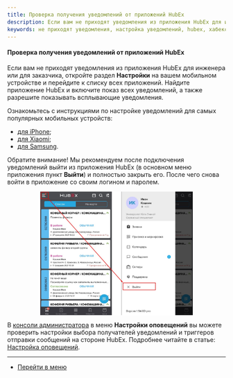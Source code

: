 ```yaml
---
title: Проверка получения уведомлений от приложений HubEx
description: Если вам не приходят уведомления из приложения HubEx для инженера или для заказчика, откройте раздел Настройки на вашем мобильном устройстве и перейдите к  списку всех приложений. Найдите приложение HubEx и включите показ всех уведомлений, а также разрешите показывать всплывающие уведомления.
keywords: не приходят уведомления, настройка уведомлений, hubex, хабекс, хубекс, хабикс
---
```


#### Проверка получения уведомлений от приложений HubEx
<html>
<meta charset="utf-8">
</html>

<body>
<p>Если вам не приходят уведомления из приложения HubEx для инженера или для заказчика, откройте раздел <strong>Настройки</strong> на
    вашем
    мобильном устройстве и перейдите к списку всех приложений. Найдите приложение HubEx и включите показ
    всех уведомлений, а также разрешите показывать всплывающие уведомления. </p>

<p>Ознакомьтесь с инструкциями по настройке уведомлений для самых популярных мобильных устройств:</p>

<ul>
    <li><a href="https://yablyk.com/548458-kak-otklyuchit-i-nastroit-uvedomleniya-na-iphone-i-ipad/">для iPhone</a>;
    </li>
    <li><a href="http://infosmartphone.ru/xiaomi/574-nastroika-uvedomlenii-prilozhenii-v-smartfone-xiaomi">для
        Xiaomi</a>;
    </li>
    <li><a href="https://www.samsung.com/ru/support/faqs/kak-otkljuchit-uvedomleniya/">для Samsung</a>.</li>
</ul>

<p> Обратите внимание! Мы рекомендуем после подключения уведомлений выйти из приложения HubEx
    (в основном меню приложения пункт <strong>Выйти</strong>) и полностью закрыть его. После чего снова войти
    в приложение со своим логином и паролем.</p>
<div>
    <img style="margin: 0 auto; display: block; max-width: 70%;"
         src="/attachments/images/FAQ/USER/HowToNotificationsToMobile/Exit.jpg"/>
</div>

<p>В <a href="https://wiki.hubex.ru/docs/FAQ/RU/admin/HowToEnterTheAdmin.html">консоли
    администратора</a> в меню <strong>Настройки оповещений</strong> вы можете проверить настройки выбора получателей
    уведомлений и триггеров отправки сообщений на стороне HubEx. Подробнее читайте в статье: <a
            href="https://wiki.hubex.ru/docs/FAQ/RU/admin/Notifications.html">Настройка оповещений</a>.</p>

</body>


___
- [Перейти в меню](http://wiki.hubex.ru)